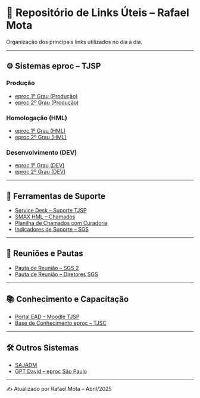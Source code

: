 # 🔗 Repositório de Links Úteis – Rafael Mota

Organização dos principais links utilizados no dia a dia.

---

## ⚙️ Sistemas eproc – TJSP

### Produção
- [eproc 1º Grau (Produção)](https://eproc1g.tjsp.jus.br)
- [eproc 2º Grau (Produção)](https://eproc2g.tjsp.jus.br)

### Homologação (HML)
- [eproc 1º Grau (HML)](https://eproc-1g-sp-hml.tjsp.jus.br)
- [eproc 2º Grau (HML)](https://eproc-2g-sp-hml.tjsp.jus.br)

### Desenvolvimento (DEV)
- [eproc 1º Grau (DEV)](https://eproc-1g-sp-dev.tjsp.jus.br)
- [eproc 2º Grau (DEV)](https://eproc-2g-sp-dev.tjsp.jus.br)

---

## 🧰 Ferramentas de Suporte

- [Service Desk – Suporte TJSP](http://suporte.tjsp.jus.br/)
- [SMAX HML – Chamados](https://br14-smax.saas.microfocus.com/saw/ess?TENANTID=390090556)
- [Planilha de Chamados com Curadoria](Curadoria.xlsx)
- [Indicadores de Suporte – SGS](https://www.tjsp.jus.br/reports/powerbi/Departamental/SGS/Indicadores%20Suporte-SGS)

---

## 📅 Reuniões e Pautas

- [Pauta de Reunião – SGS 2](https://tjsp.sharepoint.com/teams/GRP_SGS2/Lists/Pauta%20de%20Reunio%20SGS%202/AllItems.aspx)
- [Pauta de Reunião – Diretores SGS](https://tjsp.sharepoint.com/teams/GRP_GestoSGS/Lists/Pauta%20de%20Reunio%20SGS/AllItems.aspx)

---

## 📚 Conhecimento e Capacitação

- [Portal EAD – Moodle TJSP](https://www.tjsp.jus.br/moodle)
- [Base de Conhecimento eproc – TJSC](https://tjscjusbr0.sharepoint.com/sites/EprocConhecimento?xsdata=MDV8MDJ8cmFmYWVsbW90YUB0anNwLmp1cy5icnxiZmFkODFiZTc0NWI0YWFmN2E3NjA4ZGNiNjNlOGZhZXwzNTkwNDIyZDhlNTk0MDM2OTI0NWQ2ZWRkOGNjMGY3YXwwfDB8NjM4NTg1NjI3MDg5MjEwMjMzfFVua25vd258VFdGcGJHWnNiM2Q4ZXlKV0lqb2lNQzR3TGpBd01EQWlMQ0pRSWpvaVYybHVNeklpTENKQlRpSTZJazFoYVd3aUxDSlhWQ0k2TW4wPXwwfHx8&sdata=ZXBKbTJYMjVzRkxVRC8wTXd6RkNPQWxHZ1l5TmEwVjI0cXBvdTVOY3V5WT0%3d&SafelinksUrl=https%3a%2f%2ftjscjusbr0.sharepoint.com%2fsites%2fEprocConhecimento)

---

## 🛠️ Outros Sistemas

- [SAJADM](http://www.sajadm.tjsp.jus.br)
- [GPT David – eproc São Paulo](https://chatgpt.com/g/g-67e6b729db588191bb4ed1300f0dac66-eproc-sao-paulo)

---

✍️ Atualizado por Rafael Mota – Abril/2025
